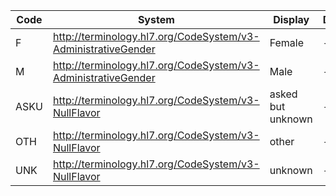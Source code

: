 Code|System|Display|Definition
---|---|---|---
F|http://terminology.hl7.org/CodeSystem/v3-AdministrativeGender|Female|-
M|http://terminology.hl7.org/CodeSystem/v3-AdministrativeGender|Male|-
ASKU|http://terminology.hl7.org/CodeSystem/v3-NullFlavor|asked but unknown|-
OTH|http://terminology.hl7.org/CodeSystem/v3-NullFlavor|other|-
UNK|http://terminology.hl7.org/CodeSystem/v3-NullFlavor|unknown|-